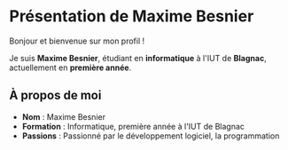 # Présentation de Maxime Besnier

Bonjour et bienvenue sur mon profil !

Je suis **Maxime Besnier**, étudiant en **informatique** à l'IUT de **Blagnac**, actuellement en **première année**.

## À propos de moi

- **Nom** : Maxime Besnier
- **Formation** : Informatique, première année à l'IUT de Blagnac
- **Passions** : Passionné par le développement logiciel, la programmation
